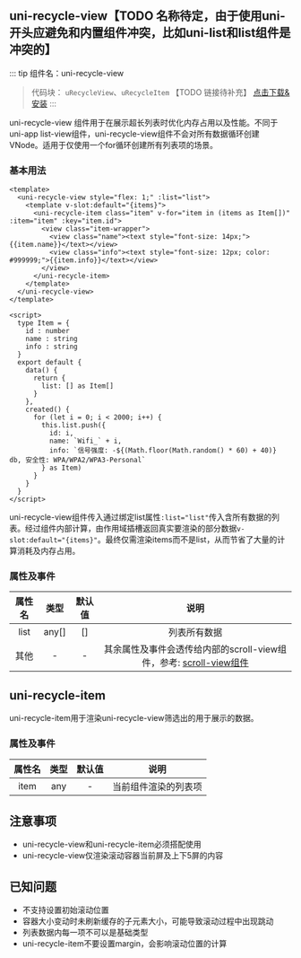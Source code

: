 ## uni-recycle-view【TODO 名称待定，由于使用uni-开头应避免和内置组件冲突，比如uni-list和list组件是冲突的】

::: tip 组件名：uni-recycle-view
> 代码块： `uRecycleView`、`uRecycleItem`
【TODO 链接待补充】
[点击下载&安装]()
:::

uni-recycle-view 组件用于在展示超长列表时优化内存占用以及性能。不同于uni-app list-view组件，uni-recycle-view组件不会对所有数据循环创建VNode。适用于仅使用一个for循环创建所有列表项的场景。

### 基本用法

```vue
<template>
  <uni-recycle-view style="flex: 1;" :list="list">
    <template v-slot:default="{items}">
      <uni-recycle-item class="item" v-for="item in (items as Item[])" :item="item" :key="item.id">
        <view class="item-wrapper">
          <view class="name"><text style="font-size: 14px;">{{item.name}}</text></view>
          <view class="info"><text style="font-size: 12px; color: #999999;">{{item.info}}</text></view>
        </view>
      </uni-recycle-item>
    </template>
  </uni-recycle-view>
</template>

<script>
  type Item = {
    id : number
    name : string
    info : string
  }
  export default {
    data() {
      return {
        list: [] as Item[]
      }
    },
    created() {
      for (let i = 0; i < 2000; i++) {
        this.list.push({
          id: i,
          name: `Wifi_` + i,
          info: `信号强度: -${(Math.floor(Math.random() * 60) + 40)} db, 安全性: WPA/WPA2/WPA3-Personal`
        } as Item)
      }
    }
  }
</script>
```

uni-recycle-view组件传入通过绑定list属性`:list="list"`传入含所有数据的列表。经过组件内部计算，由作用域插槽返回真实要渲染的部分数据`v-slot:default="{items}"`。最终仅需渲染items而不是list，从而节省了大量的计算消耗及内存占用。

### 属性及事件

|属性名	|类型	|默认值	|说明																																																															|
|:-:		|:-:	|:-:		|:-:																																																															|
|list		|any[]| []		|列表所有数据																																																												|
|其他		|-		|-			|其余属性及事件会透传给内部的scroll-view组件，参考: [scroll-view组件](https://doc.dcloud.net.cn/uni-app-x/component/scroll-view.html)	|


## uni-recycle-item

uni-recycle-item用于渲染uni-recycle-view筛选出的用于展示的数据。

### 属性及事件

|属性名	|类型	|默认值	|说明								|
|:-:		|:-:	|:-:		|:-:								|
|item		|any	| -			|当前组件渲染的列表项	|

## 注意事项

- uni-recycle-view和uni-recycle-item必须搭配使用
- uni-recycle-view仅渲染滚动容器当前屏及上下5屏的内容

## 已知问题

- 不支持设置初始滚动位置
- 容器大小变动时未刷新缓存的子元素大小，可能导致滚动过程中出现跳动
- 列表数据内每一项不可以是基础类型
- uni-recycle-item不要设置margin，会影响滚动位置的计算
